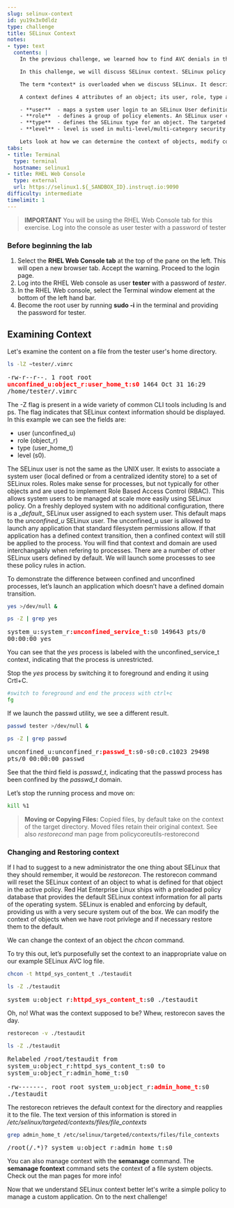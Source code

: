 ```yaml
---
slug: selinux-context
id: yu19x3x0dldz
type: challenge
title: SELinux Context
notes:
- type: text
  contents: |
    In the previous challenge, we learned how to find AVC denials in the logs and what sort of information is logged by SELinux when a violation occurs.

    In this challenge, we will discuss SELinux context. SELinux policy is built on context information.

    The term *context* is overloaded when we discuss SELinux. It describes a label or identifier **and** defines the runtime security domain for an object. The *object* can be a running process, network port, usb device, file, or really anything in the operating system. All objects in the operating system are labelled with a context. The context is used by the SELinux security server whenever the object is the *subject* or *target* of an *action* in the operating system. We use context when we define SELinux policies.

    A context defines 4 attributes of an object; its user, role, type and level information.

    - **user**  - maps a system user login to an SELinux User definition. e.g. unconfined user, super user, etc..
    - **role**  - defines a group of policy elements. An SELinux user can be mapped to multiple roles.
    - **type**  - defines the SELinux type for an object. The targeted policy is focused on type enforcement. We will use this the most.
    - **level** - level is used in multi-level/multi-category security where the segmentation of content and operations is enforced. The level is defined as a range i.e. lowlevel-highlevel e.g. s0-s3

    Lets look at how we can determine the context of objects, modify context, restore it and propagate it.
tabs:
- title: Terminal
  type: terminal
  hostname: selinux1
- title: RHEL Web Console
  type: external
  url: https://selinux1.${_SANDBOX_ID}.instruqt.io:9090
difficulty: intermediate
timelimit: 1
---
```

> **IMPORTANT** You will be using the RHEL Web Console tab for this exercise. Log into the console as user tester with a password of tester

### Before beginning the lab

1. Select the **RHEL Web Console tab** at the top of the pane on the left. This will open a new browser tab. Accept the warning. Proceed to the login page.
2. Log into the RHEL Web console as user **tester** with a password of *tester*.
3. In the RHEL Web console, select the Terminal window element at the bottom of the left hand bar.
4. Become the root user by running **sudo -i** in the terminal and providing the password for tester.

## <strong>Examining Context</strong>

Let's examine the content on a file from the tester user's home directory.

```bash
ls -lZ ~tester/.vimrc
```

<pre class="file" style="white-space: pre-wrap; font-family:monospace;">-rw-r--r--. 1 root root <strong style="color: red">unconfined_u:object_r:user_home_t:s0</strong> 1464 Oct 31 16:29 /home/tester/.vimrc</pre>

The -Z flag is present in a wide variety of common CLI tools including ls and ps. The flag indicates that SELinux context information should be displayed. In this example we can see the fields are:
- user (unconfined_u)
- role (object_r)
- type (user_home_t)
- level (s0).

The SELinux user is not the same as the UNIX user. It exists to associate a system user (local defined or from a centralized identity store) to a set of SELinux roles. Roles make sense for processes, but not typically for other objects and are used to implement Role Based Access Control (RBAC). This allows system users to be managed at scale more easily using SELinux policy. On a freshly deployed system with no additional configuration, there is a \__default__ SELinux user assigned to each system user. This default maps to the *unconfined_u* SELinux user. The unconfined_u user is allowed to launch any application that standard filesystem permissions allow. If that application has a defined context transition, then a confined context will still be applied to the process. You will find that context and domain are used interchangably when refering to processes. There are a number of other SELinux users defined by default. We will launch some processes to see these policy rules in action.

To demonstrate the difference between confined and unconfined processes, let’s launch an application which doesn’t have a defined domain transition.

```bash
yes >/dev/null &
```
```bash
ps -Z | grep yes
```

<pre class="file" style="white-space: pre-wrap; font-family:monospace;">system_u:system_r:<strong style="color: red">unconfined_service_t</strong>:s0 149643 pts/0 00:00:00 yes</pre>

You can see that the *yes* process is labeled with the unconfined_service_t context, indicating that the process is unrestricted.

Stop the *yes* process by switching it to foreground and ending it using Crtl+C.

```bash
#switch to foreground and end the process with ctrl+c
fg
```

If we launch the passwd utility, we see a different result.

```bash
passwd tester >/dev/null &
```
```bash
ps -Z | grep passwd
```

<pre class="file" style="white-space: pre-wrap; font-family:monospace;">unconfined_u:unconfined_r:<strong style="color: red">passwd_t</strong>:s0-s0:c0.c1023 29498 pts/0 00:00:00 passwd</pre>

See that the third field is *passwd_t*, indicating that the passwd process has been confined by the *passwd_t* domain.

Let’s stop the running process and move on:

```bash
kill %1
```
> **Moving or Copying Files:** Copied files, by default take on the context of the target directory. Moved files retain their original context. See also *restorecond* man page from policycoreutils-restorecond

### Changing and Restoring context

If I had to suggest to a new administrator the one thing about SELinux that they should remember, it would be *restorecon*. The restorecon command will reset the SELinux context of an object to what is defined for that object in the active policy. Red Hat Enterprise Linux ships with a preloaded policy database that provides the default SELinux context information for all parts of the operating system. SELinux is enabled and enforcing by default, providing us with a very secure system out of the box. We can modify the context of objects when we have root privlege and if necessary restore them to the default.

We can change the context of an object the *chcon* command.

To try this out, let’s purposefully set the context to an inappropriate value on our example SELinux AVC log file.

```bash
chcon -t httpd_sys_content_t ./testaudit
```
```bash
ls -Z ./testaudit
```

<pre class="file" style="white-space: pre-wrap; font-family:monospace;">system_u:object_r:<strong style="color: red">httpd_sys_content_t</strong>:s0 ./testaudit</pre>

Oh, no! What was the context supposed to be? Whew, restorecon saves the day.

```bash
restorecon -v ./testaudit
```
```bash
ls -Z ./testaudit
```

<pre class="file" style="white-space: pre-wrap; font-family:monospace;">Relabeled /root/testaudit from system_u:object_r:httpd_sys_content_t:s0 to system_u:object_r:admin_home_t:s0

-rw-------. root root system_u:object_r:<strong style="color: red">admin_home_t</strong>:s0 ./testaudit</pre>

The restorecon retrieves the default context for the directory and reapplies it to the file. The text version of this information is stored in */etc/selinux/targeted/contexts/files/file_contexts*

```bash
grep admin_home_t /etc/selinux/targeted/contexts/files/file_contexts
```

<pre class="file" style="white-space: pre-wrap; font-family:monospace;">
/root(/.*)?	system_u:object_r:admin_home_t:s0</pre>

You can also manage context with the **semanage** command. The **semanage fcontext** command sets the context of a file system objects. Check out the man pages for more info!

Now that we understand SELinux context better let's write a simple policy to manage a custom application. On to the next challenge!